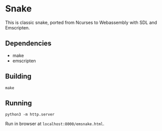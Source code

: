 # Snake

This is classic snake, ported from Ncurses to Webassembly with SDL and Emscripten.

## Dependencies
- make
- emscripten

## Building
```
make
```

## Running
```
python3 -m http.server
```

Run in browser at `localhost:8000/emsnake.html`.
